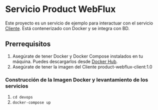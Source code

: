 # Servicio Product WebFlux

Este proyecto es un servicio de ejemplo para interactuar con el servicio [Cliente](https://github.com/ccahui/web-flux-client). Está contenerizado con Docker y se integra con BD.

## Prerrequisitos

1. Asegúrate de tener Docker y Docker Compose instalados en tu máquina. Puedes descargarlos desde [Docker Hub](https://www.docker.com/products/docker-desktop).
2. Asegúrate de tener la imagen del Cliente product-webflux-client:1.0

### Construcción de la Imagen Docker y levantamiento de los servicios
1. `cd devops`
2. `docker-compose up`